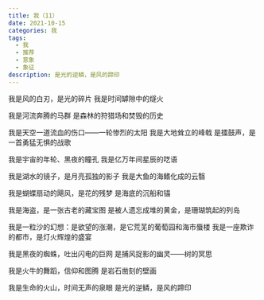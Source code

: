 ```yaml
---
title: 我（11）
date: 2021-10-15
categories: 我
tags:
  - 我
  - 推荐
  - 意象
  - 象征
description: 是光的逆鳞，是风的蹄印
---
```


我是风的白刃，是光的碎片
我是时间罅隙中的燧火

我是河流奔腾的马群
是森林的狩猎场和焚毁的历史

我是天空一道流血的伤口——一轮惨烈的太阳
我是大地耸立的峰戟
是擂鼓声，是一首勇猛无惧的战歌

我是宇宙的年轮、黑夜的瞳孔
我是亿万年间星辰的呓语

我是湖水的镜子，是月亮孤独的影子
我是大鱼的海鳍化成的云翳

我是蝴蝶扇动的飓风，是花的残梦
是海底的沉船和锚

我是海盗，是一张古老的藏宝图
是被人遗忘成堆的黄金，是珊瑚筑起的列岛

我是一粒沙的幻想：是欲望的涨潮，是它荒芜的葡萄园和海市蜃楼
我是一座欺诈的都市，是灯火辉煌的盛宴

我是黑夜的蜘蛛，吐出闪电的巨网
是捕风捉影的幽灵——树的冥思

我是火牛的舞蹈，信仰和图腾
是岩石凿刻的壁画

我是生命的火山，时间无声的泉眼
是光的逆鳞，是风的蹄印
